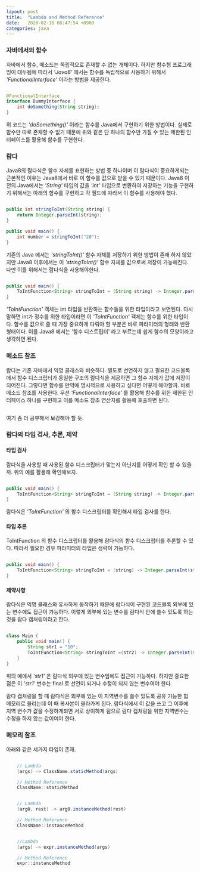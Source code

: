 ```yaml
---
layout: post
title:  "Lambda and Method Reference"
date:   2020-02-16 08:47:54 +0900
categories: java
---
```


### 자바에서의 함수

자바에서 함수, 메소드는 독립적으로 존재할 수 없는 개체이다. 하지만 함수형 프로그래밍이 대두됨에 따라서 _'Java8'_ 에서는 함수를 독립적으로 사용하기 위해서 _'FunctionalInterface'_ 이라는 방법을 제공한다.

```java

@FunctionalInterface
interface DummyInterface {
    int doSomething(String string);
}

```

위 코드는 _'doSomething()'_ 이라는 함수를 Java에서 구현하기 위한 방법이다. 실제로 함수만 따로 존재할 수 없기 때문에 위와 같은 단 하나의 함수만 가질 수 있는 제한된 인터페이스를 활용해 함수를 구현한다. 

### 람다

Java8의 람다식은 함수 자체를 표현하는 방법 중 하나이며 이 람다식이 중요하게되는 근본적인 이유는 Java8에서 바로 이 함수를 값으로 받을 수 있기 때문이다. Java8 이전의 Java에서는 _'String'_ 타입의 값을 _'int'_ 타입으로 변환하여 저장하는 기능을 구현하기 위해서는 아래의 함수를 구현하고 각 필드에 따라서 이 함수를 사용해야 했다.

```java

public int stringToInt(String string) {
    return Integer.parseInt(string);
}

public void main() {
    int number = stringToInt("20");
}

```

기존의 Java 에서는 _'stringToInt()'_ 함수 자체를 저장하기 위한 방법이 존재 하지 않았지만 Java8 이후에서는 이 _'stringToInt()'_ 함수 자체를 값으로써 저장이 가능해진다. 다만 이를 위해서는 람다식을 사용해야한다.

```java

public void main() {
    ToIntFunction<String> stringToInt = (String string) -> Integer.parseInt(string);
}

```

_'ToIntFunction<T>'_ 객체는 int 타입을 반환하는 함수들을 위한 타입이라고 보면된다. 다시 말하면 int가 정수를 위한 타입이라면 이 _'ToIntFunction<T>'_ 객체는 함수를 위한 타입이다. 함수를 값으로 줄 때 가장 중요하게 다뤄야 할 부분은 바로 파라미터의 형태와 반환 형태이다. 이를 Java8 에서는 '함수 디스트립터' 라고 부르는데 쉽게 함수의 모양이라고 생각하면 된다.

### 메소드 참조

람다는 기존 자바에서 익명 클래스와 비슷하다. 별도로 선언하지 않고 필요한 코드블록에서 함수 디스크립터가 동일한 구조의 람다식을 제공하면 그 함수 자체가 값에 저장이 되어진다. 그렇다면 함수를 만약에 명시적으로 사용하고 싶다면 어떻게 해야할까. 바로 메소드 참조를 사용한다. 우선 _'FunctionalInterface'_ 를 활용해 함수를 위한 제한된 인터페이스 하나를 구현하고 이를 메소드 참조 연산자를 활용해 호출하면 된다.

```java
```

여기 좀 더 공부해서 보강해야 할 듯.

### 람다의 타입 검사, 추론, 제약

#### 타입 검사

람다식을 사용할 때 사용된 함수 디스크립터가 맞는지 아닌지를 어떻게 확인 할 수 있을까. 위의 예를 활용해 확인해보자.

```java 

public void main() {
    ToIntFunction<String> stringToInt = (String string) -> Integer.parseInt(string);
}

```

람다식은 _'ToIntFunction<String>'_ 의 함수 디스크립터를 확인해서 타입 검사를 한다.

#### 타입 추론

ToIntFunction<String> 의 함수 디스크립터를 활용해 람다식의 함수 디스크립터를 추론할 수 있다. 따라서 필요한 경우 파라미터의 타입은 생략이 가능하다.

```java

public void main() {
    ToIntFunction<String> stringToInt = (string) -> Integer.parseInt(string);
}

```

#### 제약사항

람다식은 익명 클래스와 유사하게 동작하기 때문에 람다식이 구현된 코드블록 외부에 있는 변수에도 접근이 가능하다. 이렇게 외부에 있는 변수를 람다식 안에 쓸수 있도록 하는 것을 람다 캡처링이라고 한다.

```java

class Main {
    public void main() {
        String str1 = "10";
        ToIntFunction<String> stringToInt =(str2) -> Integer.parseInt(str1 + str2);
    }
}

```

위의 예에서 _'str1'_ 은 람다식 외부에 있는 변수임에도 접근이 가능하다. 하지만 중요한 점은 이 _'str1'_ 변수는 final 로 선언이 되거나 수정이 되지 않는 변수여야 한다. 

람다 캡처링을 할 때 람다식은 외부에 있는 이 지역변수를 쓸수 있도록 공유 가능한 힙 메모리로 올리는데 이 때 복사본이 올라가게 된다. 람다식에서 이 값을 쓰고 그 이후에 지역 변수가 값을 수정하게되면 서로 상이하게 됨으로 람다 캡처링을 위한 지역변수는 수정을 하지 않는 값이여야 한다.

### 메모리 참조

아래와 같은 세가지 타입이 존재.

```java

    // Lambda
    (args) -> ClassName.staticMethod(args)

    // Method Reference
    ClassName::staticMethod

```

```java

    // Lambda
    (arg0, rest) -> arg0.instanceMethod(rest)

    // Method Reference
    ClassName::instanceMethod

```

```java

    //Lambda
    (args) -> expr.instanceMethod(args)

    // Method Reference
    expr::instanceMethod

```
